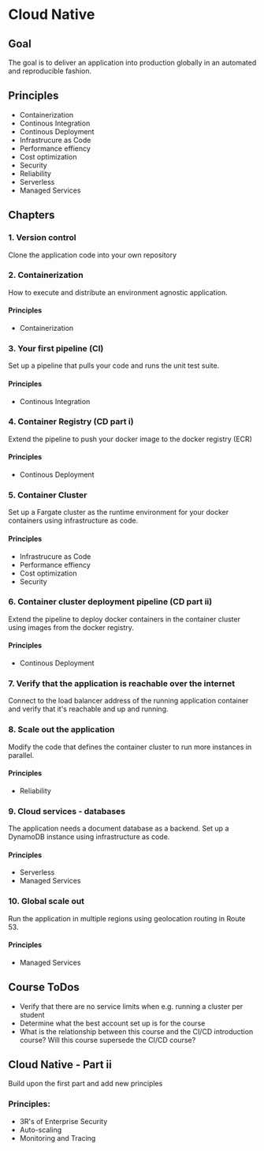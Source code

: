 # Cloud Native

## Goal

The goal is to deliver an application into production globally in an automated and reproducible fashion.

## Principles

- Containerization
- Continous Integration
- Continous Deployment
- Infrastrucure as Code
- Performance effiency
- Cost optimization
- Security
- Reliability
- Serverless
- Managed Services

## Chapters

### 1. Version control

Clone the application code into your own repository

### 2. Containerization

How to execute and distribute an environment agnostic application.

#### Principles
- Containerization

### 3. Your first pipeline (CI)

Set up a pipeline that pulls your code and runs the unit test suite.

#### Principles
- Continous Integration

### 4. Container Registry (CD part i)

Extend the pipeline to push your docker image to the docker registry (ECR)

#### Principles
- Continous Deployment

### 5. Container Cluster

Set up a Fargate cluster as the runtime environment for your docker containers using infrastructure as code.

#### Principles
- Infrastrucure as Code
- Performance effiency
- Cost optimization
- Security

### 6. Container cluster deployment pipeline (CD part ii)

Extend the pipeline to deploy docker containers in the container cluster using images from the docker registry.

#### Principles
- Continous Deployment

### 7. Verify that the application is reachable over the internet

Connect to the load balancer address of the running application container and verify that it's reachable and up and running.

### 8. Scale out the application

Modify the code that defines the container cluster to run more instances in parallel.

#### Principles
- Reliability

### 9. Cloud services - databases

The application needs a document database as a backend. Set up a DynamoDB instance using infrastructure as code.

#### Principles
- Serverless
- Managed Services

### 10. Global scale out

Run the application in multiple regions using geolocation routing in Route 53.

#### Principles
- Managed Services

## Course ToDos

- Verify that there are no service limits when e.g. running a cluster per student
- Determine what the best account set up is for the course
- What is the relationship between this course and the CI/CD introduction course? Will this course supersede the CI/CD course?

## Cloud Native - Part ii

Build upon the first part and add new principles

### Principles:
- 3R's of Enterprise Security
- Auto-scaling
- Monitoring and Tracing
